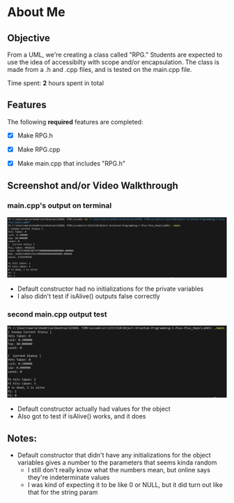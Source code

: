 # About Me

## Objective
From a UML, we're creating a class called "RPG." Students are expected to 
use the idea of accessibilty with scope and/or encapsulation. The class 
is made from a .h and .cpp files, and is tested on the main.cpp file.


Time spent: **2** hours spent in total



## Features

The following **required** features are completed:

- [x] Make RPG.h
- [x] Make RPG.cpp
- [x] Make main.cpp that includes "RPG.h"



## Screenshot and/or Video Walkthrough

### main.cpp's output on terminal
![picture of terminal after running main.exe](<images03/image.png>)

- Default constructor had no initializations for the private variables
- I also didn't test if isAlive() outputs false correctly

### second main.cpp output test
![Another pic of terminal after running main.exe](<images03/Screenshot 2025-09-18 122511.png>)

- Default constructor actually had values for the object
- Also got to test if isAlive() works, and it does



## Notes:
- Default constructor that didn't have any initializations for the object variables 
gives a number to the parameters that seems kinda random
    - I still don't really know what the numbers mean, but online says they're
    indeterminate values
    - I was kind of expecting it to be like 0 or NULL, but it did turn out 
    like that for the string param